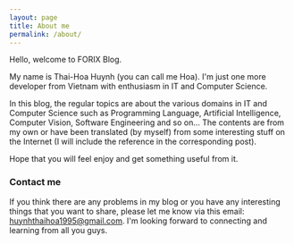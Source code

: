 ```yaml
---
layout: page
title: About me
permalink: /about/
---
```


Hello, welcome to FORIX Blog.

My name is Thai-Hoa Huynh (you can call me Hoa). I'm just one more developer from Vietnam with enthusiasm in IT and Computer Science.

In this blog, the regular topics are about the various domains in IT and Computer Science such as Programming Language, Artificial Intelligence, Computer Vision, Software Engineering and so on... The contents are from my own or have been translated (by myself) from some interesting stuff on the Internet (I will include the reference in the corresponding post).

Hope that you will feel enjoy and get something useful from it. 

### Contact me
If you think there are any problems in my blog or you have any interesting things that you want to share, please let me know via this email: [huynhthaihoa1995@gmail.com](mailto:huynhthaihoa1995@gmail.com). I'm looking forward to connecting and learning from all you guys.
